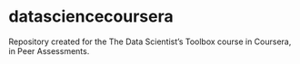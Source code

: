 datasciencecoursera
===================

Repository created for the The Data Scientist’s Toolbox course in Coursera, in Peer Assessments.

